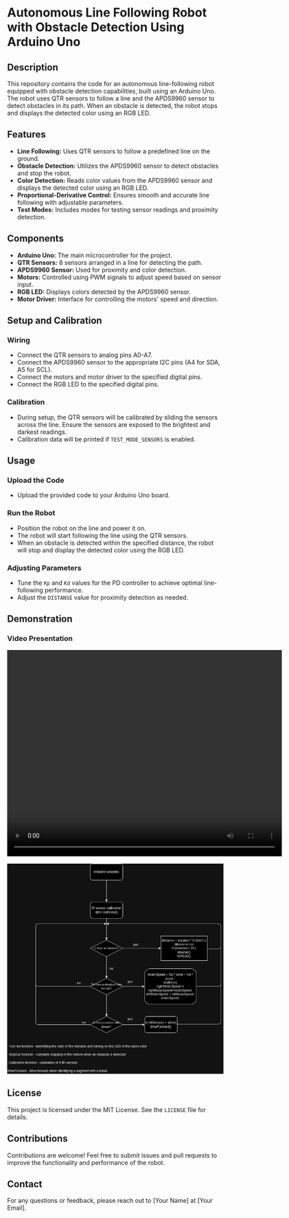 # Autonomous Line Following Robot with Obstacle Detection Using Arduino Uno

## Description

This repository contains the code for an autonomous line-following robot equipped with obstacle detection capabilities, built using an Arduino Uno. The robot uses QTR sensors to follow a line and the APDS9960 sensor to detect obstacles in its path. When an obstacle is detected, the robot stops and displays the detected color using an RGB LED.

## Features

- **Line Following:** Uses QTR sensors to follow a predefined line on the ground.
- **Obstacle Detection:** Utilizes the APDS9960 sensor to detect obstacles and stop the robot.
- **Color Detection:** Reads color values from the APDS9960 sensor and displays the detected color using an RGB LED.
- **Proportional-Derivative Control:** Ensures smooth and accurate line following with adjustable parameters.
- **Test Modes:** Includes modes for testing sensor readings and proximity detection.

## Components

- **Arduino Uno:** The main microcontroller for the project.
- **QTR Sensors:** 8 sensors arranged in a line for detecting the path.
- **APDS9960 Sensor:** Used for proximity and color detection.
- **Motors:** Controlled using PWM signals to adjust speed based on sensor input.
- **RGB LED:** Displays colors detected by the APDS9960 sensor.
- **Motor Driver:** Interface for controlling the motors' speed and direction.

## Setup and Calibration

### Wiring
- Connect the QTR sensors to analog pins A0-A7.
- Connect the APDS9960 sensor to the appropriate I2C pins (A4 for SDA, A5 for SCL).
- Connect the motors and motor driver to the specified digital pins.
- Connect the RGB LED to the specified digital pins.

### Calibration
- During setup, the QTR sensors will be calibrated by sliding the sensors across the line. Ensure the sensors are exposed to the brightest and darkest readings.
- Calibration data will be printed if `TEST_MODE_SENSORS` is enabled.

## Usage

### Upload the Code
- Upload the provided code to your Arduino Uno board.

### Run the Robot
- Position the robot on the line and power it on.
- The robot will start following the line using the QTR sensors.
- When an obstacle is detected within the specified distance, the robot will stop and display the detected color using the RGB LED.

### Adjusting Parameters
- Tune the `Kp` and `Kd` values for the PD controller to achieve optimal line-following performance.
- Adjust the `DISTANSE` value for proximity detection as needed.

## Demonstration
### Video Presentation

<video width="640" height="480" controls>
  <source src="the_robot_competition.mp4" type="video/mp4">
  Your browser does not support the video tag.
</video>


![Robot Image](Car_Diagram.drawio.png)

## License

This project is licensed under the MIT License. See the `LICENSE` file for details.

## Contributions

Contributions are welcome! Feel free to submit issues and pull requests to improve the functionality and performance of the robot.

## Contact

For any questions or feedback, please reach out to [Your Name] at [Your Email].
